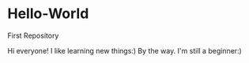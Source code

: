 # Hello-World
First Repository

Hi everyone! I like learning new things:)
By the way. I'm still a beginner:)
